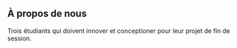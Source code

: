 ## À propos de nous 
Trois étudiants qui doivent innover et conceptioner pour leur projet de fin de session.
